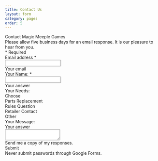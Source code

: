 ```yaml
---
title: Contact Us
layout: form
category: pages
order: 5
---
```


<script type="text/javascript">var submitted=false;</script>
<iframe name="hidden_iframe" id="hidden_iframe" style="display:none;" onload="if(submitted) {window.location='sent.html';}"></iframe>
<form action="https://docs.google.com/forms/d/e/1FAIpQLSedW_sHoUVpwC_j7bvXpsbaqq8pn7vfZjwqkp8D_S9NJZgMFA/formResponse" target="hidden_iframe" onsubmit="submitted=true;"
  method="POST" id="mG61Hd">
  <div class="freebirdFormviewerViewFormCard">
    <div class="freebirdFormviewerViewAccentBanner freebirdAccentBackground">
    </div>
    <div class="freebirdFormviewerViewFormContent ">
      <div class=freebirdFormviewerViewNoPadding>
        <div class="freebirdFormviewerViewHeaderHeader">
          <div class="freebirdFormviewerViewHeaderTitleRow">
            <div class="freebirdFormviewerViewHeaderTitle freebirdCustomFont" dir="auto" role="heading" aria-level="1">Contact Magic Meeple Games</div>
          </div>
          <div class="freebirdFormviewerViewHeaderDescription" dir="auto">Please allow five business days for an email response. It is our pleasure to hear from you.</div>
          <div jsname="F0H8Yc" class="freebirdCommonViewSecurequizSecureQuizBannerContainer">
          </div>
          <div class="freebirdFormviewerViewHeaderRequiredLegend" aria-hidden="true" dir="auto">* Required</div>
        </div>
      </div>
      <div class=freebirdFormviewerViewItemList role="list">
        <div role="listitem" class="freebirdFormviewerViewItemsItemItem freebirdFormviewerViewItemsTextTextItem freebirdFormviewerViewEmailCollectionField"
          jsname="ibnC6b" jscontroller="rDGJeb" jsaction="sPvj8e:e4JwSe,vwKRrd;" data-required="true" data-validation-operation="102"
          data-validation-type="2">
          <div class="freebirdFormviewerViewItemsItemItemHeader">
            <div class="freebirdFormviewerViewItemsItemItemTitleContainer">
              <div class="freebirdFormviewerViewItemsItemItemTitle freebirdCustomFont" id="i1" dir="auto" role="heading" aria-level="2"
                aria-describedby="i3">Email address
                <span id="i3" class="freebirdFormviewerViewItemsItemRequiredAsterisk" aria-label="Required question">*</span>
              </div>
            </div>
          </div>
          <div class="freebirdFormviewerViewItemsTextItemWrapper">
            <div class="quantumWizTextinputPaperinputEl freebirdFormviewerViewItemsTextShortText freebirdFormviewerViewItemsTextEmail freebirdThemedInput modeLight"
              jscontroller="pxq3x" jsaction="clickonly:KjsqPd; focus:Jt1EX; blur:fpfTEe; input:Lg5SV;" jsshadow
              jsname="W85ice" title="Email address">
              <div class="quantumWizTextinputPaperinputMainContent exportContent">
                <div class="quantumWizTextinputPaperinputContentArea exportContentArea">
                  <div class="quantumWizTextinputPaperinputInputArea">
                    <input type="email" class="quantumWizTextinputPaperinputInput exportInput" jsname="YPqjbf" autocomplete="email" tabindex="0"
                      aria-label="Your email" name="emailAddress" value="" required dir="auto" data-initial-dir="auto"
                      data-initial-value="" />
                    <div jsname="LwH6nd" class="quantumWizTextinputPaperinputPlaceholder exportLabel" aria-hidden="true">Your email</div>
                  </div>
                  <div class="quantumWizTextinputPaperinputUnderline exportUnderline"></div>
                  <div jsname="XmnwAc" class="quantumWizTextinputPaperinputFocusUnderline exportFocusUnderline"></div>
                </div>
              </div>
              <div class="quantumWizTextinputPaperinputCounterErrorHolder">
                <div jsname="ty6ygf" class="quantumWizTextinputPaperinputHint exportHint"></div>
              </div>
            </div>
          </div>
          <div jsname="XbIQze" class="freebirdFormviewerViewItemsItemErrorMessage" id="i2" role="alert"></div>
        </div>
        <div role="listitem" class="freebirdFormviewerViewItemsItemItem freebirdFormviewerViewItemsTextTextItem" jsname="ibnC6b"
          jscontroller="rDGJeb" jsaction="sPvj8e:e4JwSe,vwKRrd;" data-required="true" data-item-id="1740054563">
          <div class="freebirdFormviewerViewItemsItemItemHeader">
            <div class="freebirdFormviewerViewItemsItemItemTitleContainer">
              <div class="freebirdFormviewerViewItemsItemItemTitle freebirdCustomFont" dir="auto" role="heading" aria-level="2" aria-describedby="i.desc.1740054563 i6">Your Name:
                <span class="freebirdFormviewerViewItemsItemRequiredAsterisk" aria-label="Required question">*</span>
              </div>
              <div class="freebirdFormviewerViewItemsItemItemHelpText" id="i.desc.1740054563" dir="auto"></div>
            </div>
          </div>
          <div class="freebirdFormviewerViewItemsTextItemWrapper">
            <div class="quantumWizTextinputPaperinputEl freebirdFormviewerViewItemsTextShortText freebirdThemedInput modeLight" jscontroller="pxq3x"
              jsaction="clickonly:KjsqPd; focus:Jt1EX; blur:fpfTEe; input:Lg5SV;" jsshadow jsname="W85ice">
              <div class="quantumWizTextinputPaperinputMainContent exportContent">
                <div class="quantumWizTextinputPaperinputContentArea exportContentArea">
                  <div class="quantumWizTextinputPaperinputInputArea">
                    <input type="text" class="quantumWizTextinputPaperinputInput exportInput" jsname="YPqjbf" autocomplete="off" tabindex="0"
                      aria-label="Your Name:" aria-describedby="i.desc.1740054563 i.err.1740054563" name="entry.1924108681"
                      value="" required dir="auto" data-initial-dir="auto" data-initial-value="" />
                    <div jsname="LwH6nd" class="quantumWizTextinputPaperinputPlaceholder exportLabel">Your answer</div>
                  </div>
                  <div class="quantumWizTextinputPaperinputUnderline exportUnderline"></div>
                  <div jsname="XmnwAc" class="quantumWizTextinputPaperinputFocusUnderline exportFocusUnderline"></div>
                </div>
              </div>
              <div class="quantumWizTextinputPaperinputCounterErrorHolder">
                <div jsname="ty6ygf" class="quantumWizTextinputPaperinputHint exportHint"></div>
              </div>
            </div>
          </div>
          <div class="freebirdFormviewerViewItemsItemGradingGradingBox freebirdFormviewerViewItemsItemGradingFeedbackBox" jsname="R7fTud"></div>
          <div jsname="XbIQze" class="freebirdFormviewerViewItemsItemErrorMessage" id="i.err.1740054563" role="alert"></div>
        </div>
        <div role="listitem" class="freebirdFormviewerViewItemsItemItem" jsname="ibnC6b" jscontroller="jmDACb" jsaction="rcuQ6b:kzSVDc;JIbuQc:aj0Jcf,vwKRrd;"
          data-input="L9xHkb" data-item-id="121103158">
          <div class="freebirdFormviewerViewItemsItemItemHeader">
            <div class="freebirdFormviewerViewItemsItemItemTitleContainer">
              <div class="freebirdFormviewerViewItemsItemItemTitle freebirdCustomFont" dir="auto" id="i7" role="heading" aria-level="2"
                aria-describedby="i.desc.121103158">Your Needs:</div>
              <div class="freebirdFormviewerViewItemsItemItemHelpText" id="i.desc.121103158" dir="auto"></div>
            </div>
          </div>
          <div role="listbox" aria-expanded="false" class="quantumWizMenuPaperselectEl docssharedWizSelectPaperselectRoot freebirdFormviewerViewItemsSelectSelect freebirdThemedSelectDarkerDisabled"
            jscontroller="YwHGTd" jsaction="click:cOuCgd(LgbsSe); keydown:I481le; keypress:Kr2w4b; mousedown:UX7yZ(LgbsSe),npT2md(preventDefault=true); mouseup:lbsD7e(LgbsSe); mouseleave:JywGue; touchstart:p6p2H(LgbsSe); touchmove:FwuNnf; touchend:yfqBxc(LgbsSe|preventMouseEvents=true|preventDefault=true); touchcancel:JMtRjd(LgbsSe); focus:AHmuwe; blur:O22p3e;b5SvAb:TvD9Pc;"
            jsshadow jsname="W85ice" aria-describedby="i.desc.121103158 i.err.121103158" aria-labelledby="i7">
            <div jsname="LgbsSe" role="presentation">
              <div class="quantumWizMenuPaperselectOptionList" jsname="d9BH4c" role="presentation">
                <div class="quantumWizMenuPaperselectOption freebirdThemedSelectOptionDarkerDisabled exportOption isSelected isPlaceholder"
                  jsname="wQNmvb" jsaction="" data-value="" aria-selected="true" role="option" tabindex="0">
                  <div class="quantumWizMenuPaperselectRipple exportInk" jsname="ksKsZd"></div>
                  <content class="quantumWizMenuPaperselectContent exportContent">Choose</content>
                </div>
                <div class="quantumWizMenuPaperselectOptionSeparator" role="presentation"></div>
                <div class="quantumWizMenuPaperselectOption freebirdThemedSelectOptionDarkerDisabled exportOption" jsname="wQNmvb" jsaction=""
                  data-value="Parts Replacement" aria-selected="false" role="option" tabindex="-1">
                  <div class="quantumWizMenuPaperselectRipple exportInk" jsname="ksKsZd"></div>
                  <content class="quantumWizMenuPaperselectContent exportContent">Parts Replacement</content>
                </div>
                <div class="quantumWizMenuPaperselectOption freebirdThemedSelectOptionDarkerDisabled exportOption" jsname="wQNmvb" jsaction=""
                  data-value="Rules Question" aria-selected="false" role="option" tabindex="-1">
                  <div class="quantumWizMenuPaperselectRipple exportInk" jsname="ksKsZd"></div>
                  <content class="quantumWizMenuPaperselectContent exportContent">Rules Question</content>
                </div>
                <div class="quantumWizMenuPaperselectOption freebirdThemedSelectOptionDarkerDisabled exportOption" jsname="wQNmvb" jsaction=""
                  data-value="Retailer Contact" aria-selected="false" role="option" tabindex="-1">
                  <div class="quantumWizMenuPaperselectRipple exportInk" jsname="ksKsZd"></div>
                  <content class="quantumWizMenuPaperselectContent exportContent">Retailer Contact</content>
                </div>
                <div class="quantumWizMenuPaperselectOption freebirdThemedSelectOptionDarkerDisabled exportOption" jsname="wQNmvb" jsaction=""
                  data-value="Other" aria-selected="false" role="option" tabindex="-1">
                  <div class="quantumWizMenuPaperselectRipple exportInk" jsname="ksKsZd"></div>
                  <content class="quantumWizMenuPaperselectContent exportContent">Other</content>
                </div>
              </div>
              <div class="quantumWizMenuPaperselectDropDown exportDropDown" role="presentation"></div>
            </div>
            <div class="exportSelectPopup quantumWizMenuPaperselectPopup" jsaction="click:dPTK6c(wQNmvb); mousedown:uYU8jb(wQNmvb); mouseup:LVEdXd(wQNmvb); mouseover:nfXz1e(wQNmvb); touchstart:Rh2fre(wQNmvb); touchmove:hvFWtf(wQNmvb); touchend:MkF9r(wQNmvb|preventMouseEvents=true)"
              role="presentation" jsname="V68bde" style="display:none;"></div>
          </div>
          <input type="hidden" name="entry.1466018481" jsname="L9xHkb">
          <div class="freebirdFormviewerViewItemsItemGradingGradingBox freebirdFormviewerViewItemsItemGradingFeedbackBox" jsname="R7fTud"></div>
          <div jsname="XbIQze" class="freebirdFormviewerViewItemsItemErrorMessage" id="i.err.121103158" role="alert"></div>
        </div>
        <div role="listitem" class="freebirdFormviewerViewItemsItemItem freebirdFormviewerViewItemsTextTextItem" jsname="ibnC6b"
          jscontroller="rDGJeb" jsaction="sPvj8e:e4JwSe,vwKRrd;" data-item-id="989832716">
          <div class="freebirdFormviewerViewItemsItemItemHeader">
            <div class="freebirdFormviewerViewItemsItemItemTitleContainer">
              <div class="freebirdFormviewerViewItemsItemItemTitle freebirdCustomFont" dir="auto" role="heading" aria-level="2" aria-describedby="i.desc.989832716">Your Message:</div>
              <div class="freebirdFormviewerViewItemsItemItemHelpText" id="i.desc.989832716" dir="auto"></div>
            </div>
          </div>
          <div class="quantumWizTextinputPapertextareaEl modeLight freebirdFormviewerViewItemsTextLongText freebirdThemedInput" jscontroller="pxq3x"
            jsaction="clickonly:KjsqPd; focus:Jt1EX; blur:fpfTEe; input:Lg5SV;" jsshadow jsname="W85ice">
            <div class="quantumWizTextinputPapertextareaMainContent exportContent">
              <div class="quantumWizTextinputPapertextareaPlaceholder exportLabel" jsname="LwH6nd">Your answer</div>
              <div class="quantumWizTextinputPapertextareaContentArea exportContentArea">
                <textarea class="quantumWizTextinputPapertextareaInput exportTextarea" jsname="YPqjbf" data-rows="1" tabindex="0" aria-label="Your Message:"
                  jscontroller="gZjhIf" jsaction="input:Lg5SV;ti6hGc:XMgOHc;rcuQ6b:WYd;" name="entry.1856670343"
                  dir="auto" data-initial-dir="auto" data-initial-value="" aria-describedby="i.desc.989832716 i.err.989832716"></textarea>
              </div>
              <div class="quantumWizTextinputPapertextareaUnderline exportUnderline"></div>
              <div jsname="XmnwAc" class="quantumWizTextinputPapertextareaFocusUnderline exportFocusUnderline"></div>
            </div>
            <div class="quantumWizTextinputPapertextareaCounterErrorHolder">
              <div jsname="ty6ygf" class="quantumWizTextinputPapertextareaHint exportHint"></div>
            </div>
          </div>
          <div class="freebirdFormviewerViewItemsItemGradingGradingBox freebirdFormviewerViewItemsItemGradingFeedbackBox" jsname="R7fTud"></div>
          <div jsname="XbIQze" class="freebirdFormviewerViewItemsItemErrorMessage" id="i.err.989832716" role="alert"></div>
        </div>
      </div>
      <div class="freebirdFormviewerViewNavigationNavControls" jscontroller="lSvzH" jsaction="rcuQ6b:npT2md;JIbuQc:Gl574d(QR6bsb),V3upec(GeGHKb),HiUbje(M2UYVd),NPBnCf(OCpkoe);"
        data-shuffle-seed="2656769882989495958" data-should-execute-invisible-captcha-challenge="true" data-is-receipt-checked="false">
        <div jscontroller="SBlcU" jsaction="JIbuQc:ru8P1b;" jsname="QR6bsb" class="freebirdFormviewerViewReceiptEl">
          <label class="docssharedWizToggleLabeledContainer">
            <div class="exportLabelWrapper">
              <div class="quantumWizTogglePapertoggleEl docssharedWizToggleLabeledControl freebirdThemedToggle" jscontroller="EcW08c" jsaction="click:cOuCgd; mousedown:UX7yZ; mouseup:lbsD7e; mouseleave:JywGue; touchstart:p6p2H; touchmove:FwuNnf; touchend:yfqBxc(preventMouseEvents=true|preventDefault=true); touchcancel:JMtRjd; focus:AHmuwe; blur:O22p3e; keydown:I481le; contextmenu:mg9Pef"
                jsshadow jsname="ornU0b" aria-label="Send me a copy of my responses." tabindex="0" title="Contact Magic Meeple Games"
                role="checkbox" aria-checked="false">
                <div class="quantumWizTogglePapertoggleTrack exportTrack"></div>
                <div class="quantumWizTogglePapertoggleInk exportInk"></div>
                <div class="quantumWizTogglePapertoggleCircles">
                  <div class="quantumWizTogglePapertoggleThumb exportThumb" jsname="IT5dJd"></div>
                </div>
              </div>
              <div class="docssharedWizToggleLabeledContent">
                <div class="docssharedWizToggleLabeledPrimaryText">
                  <span dir="auto" class="docssharedWizToggleLabeledLabelText exportLabel">Send me a copy of my responses.</span>
                </div>
              </div>
            </div>
          </label>
          <input type="hidden" name="emailReceipt" jsname="L9xHkb">
        </div>
        <div id="recaptcha" class="g-recaptcha freebirdFormviewerViewCaptchaDefaultRecaptchaBadge" data-sitekey="6LcJMyUUAAAAABOakew3hdiQ0dU8a21s-POW69KQ"
          data-callback="fbsb" data-size="invisible" data-badge="inline"></div>
        <div class="freebirdFormviewerViewNavigationButtonsAndProgress">
          <div class="freebirdFormviewerViewNavigationButtons">
            <div role="button" class="quantumWizButtonPaperbuttonEl quantumWizButtonPaperbuttonFlat quantumWizButtonPaperbuttonDark quantumWizButtonPaperbutton2El2 freebirdFormviewerViewNavigationSubmitButton"
              jscontroller="VXdfxd" jsaction="click:cOuCgd; mousedown:UX7yZ; mouseup:lbsD7e; mouseenter:tfO1Yc; mouseleave:JywGue;touchstart:p6p2H; touchmove:FwuNnf; touchend:yfqBxc(preventMouseEvents=true|preventDefault=true); touchcancel:JMtRjd;focus:AHmuwe; blur:O22p3e; contextmenu:mg9Pef;"
              jsshadow jsname="M2UYVd" aria-disabled="false" tabindex="0">
              <div class="quantumWizButtonPaperbuttonRipple exportInk" jsname="ksKsZd"></div>
              <div class="quantumWizButtonPaperbuttonFocusOverlay exportOverlay"></div>
              <content class="quantumWizButtonPaperbuttonContent">
                <span class="quantumWizButtonPaperbuttonLabel exportLabel">Submit</span>
              </content>
            </div>
          </div>
        </div>
        <div class="freebirdFormviewerViewNavigationPasswordWarning">Never submit passwords through Google Forms.</div>
      </div>
      <input type="hidden" name="fvv" value="1">
      <input type="hidden" name="draftResponse" value="[null,null,&quot;2656769882989495958&quot;]">
      <input type="hidden" name="pageHistory" value="0">
      <input type="hidden" name="fbzx" value="2656769882989495958">
    </div>
  </div>
</form>
